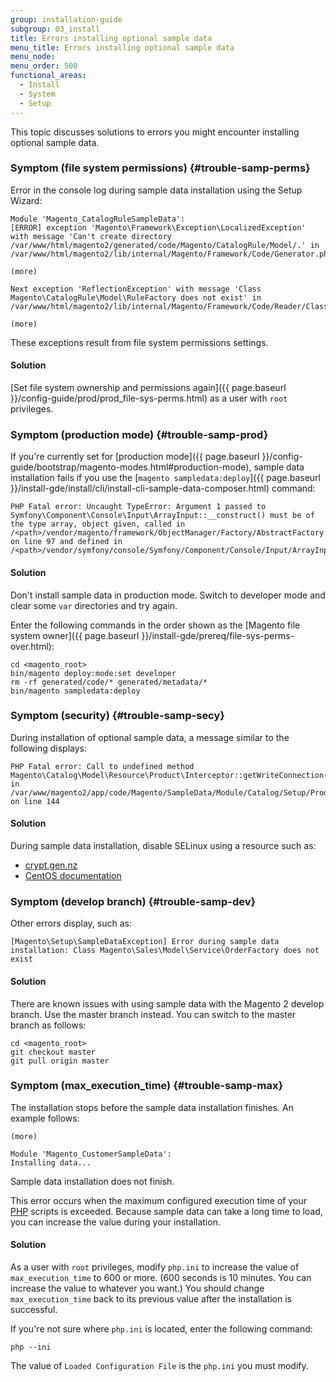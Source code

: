 ```yaml
---
group: installation-guide
subgroup: 03_install
title: Errors installing optional sample data
menu_title: Errors installing optional sample data
menu_node:
menu_order: 500
functional_areas:
  - Install
  - System
  - Setup
---
```


This topic discusses solutions to errors you might encounter installing optional sample data.

### Symptom (file system permissions) {#trouble-samp-perms}

Error in the console log during sample data installation using the Setup Wizard:

	Module 'Magento_CatalogRuleSampleData':
	[ERROR] exception 'Magento\Framework\Exception\LocalizedException' with message 'Can't create directory /var/www/html/magento2/generated/code/Magento/CatalogRule/Model/.' in /var/www/html/magento2/lib/internal/Magento/Framework/Code/Generator.php:103

	(more)

	Next exception 'ReflectionException' with message 'Class Magento\CatalogRule\Model\RuleFactory does not exist' in /var/www/html/magento2/lib/internal/Magento/Framework/Code/Reader/ClassReader.php:29

	(more)

These exceptions result from file system permissions settings.

#### Solution
[Set file system ownership and permissions again]({{ page.baseurl }}/config-guide/prod/prod_file-sys-perms.html) as a user with `root` privileges.

### Symptom (production mode) {#trouble-samp-prod}

If you're currently set for [production mode]({{ page.baseurl }}/config-guide/bootstrap/magento-modes.html#production-mode), sample data installation fails if you use the [`magento sampledata:deploy`]({{ page.baseurl }}/install-gde/install/cli/install-cli-sample-data-composer.html) command:

	PHP Fatal error: Uncaught TypeError: Argument 1 passed to Symfony\Component\Console\Input\ArrayInput::__construct() must be of the type array, object given, called in /<path>/vendor/magento/framework/ObjectManager/Factory/AbstractFactory.php on line 97 and defined in /<path>/vendor/symfony/console/Symfony/Component/Console/Input/ArrayInput.php:37

#### Solution

Don't install sample data in production mode. Switch to developer mode and clear some `var` directories and try again.

Enter the following commands in the order shown as the [Magento file system owner]({{ page.baseurl }}/install-gde/prereq/file-sys-perms-over.html):

	cd <magento_root>
	bin/magento deploy:mode:set developer
	rm -rf generated/code/* generated/metadata/*
	bin/magento sampledata:deploy

### Symptom (security) {#trouble-samp-secy}

During installation of optional sample data, a  message similar to the following displays:

	PHP Fatal error: Call to undefined method Magento\Catalog\Model\Resource\Product\Interceptor::getWriteConnection() in /var/www/magento2/app/code/Magento/SampleData/Module/Catalog/Setup/Product/Gallery.php on line 144

#### Solution

During sample data installation, disable SELinux using a resource such as:

*	[crypt.gen.nz](http://www.crypt.gen.nz/selinux/disable_selinux.html#DIS2)
*	[CentOS documentation](https://www.centos.org/docs/5/html/5.1/Deployment_Guide/sec-sel-enable-disable.html)

### Symptom (develop branch) {#trouble-samp-dev}

Other errors display, such as:

	[Magento\Setup\SampleDataException] Error during sample data installation: Class Magento\Sales\Model\Service\OrderFactory does not exist

#### Solution

There are known issues with using sample data with the Magento 2 develop branch. Use the master branch instead. You can switch to the master branch as follows:

	cd <magento_root>
	git checkout master
	git pull origin master

### Symptom (max_execution_time) {#trouble-samp-max}

The installation stops before the sample data installation finishes. An example follows:

	(more)

	Module 'Magento_CustomerSampleData':
	Installing data...

Sample data installation does not finish.

This error occurs when the maximum configured execution time of your [PHP](https://glossary.magento.com/php) scripts is exceeded. Because sample data can take a long time to load, you can increase the value during your installation.

#### Solution

As a user with `root` privileges, modify `php.ini` to increase the value of `max_execution_time` to 600 or more. (600 seconds is 10 minutes. You can increase the value to whatever you want.) You should change `max_execution_time` back to its previous value after the installation is successful.

If you're not sure where `php.ini` is located, enter the following command:

	php --ini

The value of `Loaded Configuration File` is the `php.ini` you must modify.

